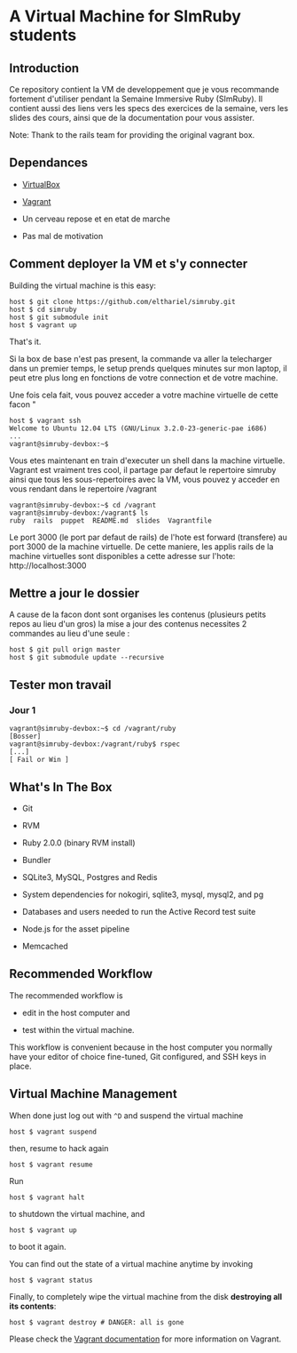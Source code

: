 # A Virtual Machine for SImRuby students

## Introduction

Ce repository contient la VM de developpement que je vous recommande
fortement d'utiliser pendant la Semaine Immersive Ruby (SImRuby). Il
contient aussi des liens vers les specs des exercices de la semaine,
vers les slides des cours, ainsi que de la documentation pour vous
assister.

Note: Thank to the rails team for providing the original vagrant box.

## Dependances

* [VirtualBox](https://www.virtualbox.org)

* [Vagrant](http://vagrantup.com)

* Un cerveau repose et en etat de marche

* Pas mal de motivation

## Comment deployer la VM et s'y connecter

Building the virtual machine is this easy:

    host $ git clone https://github.com/elthariel/simruby.git
    host $ cd simruby
    host $ git submodule init
    host $ vagrant up

That's it.

Si la box de base n'est pas present, la commande va aller la
telecharger dans un premier temps, le setup prends quelques minutes
sur mon laptop, il peut etre plus long en fonctions de votre
connection et de votre machine.

Une fois cela fait, vous pouvez acceder a votre machine virtuelle de cette facon "

    host $ vagrant ssh
    Welcome to Ubuntu 12.04 LTS (GNU/Linux 3.2.0-23-generic-pae i686)
    ...
    vagrant@simruby-devbox:~$

Vous etes maintenant en train d'executer un shell dans la machine
virtuelle. Vagrant est vraiment tres cool, il partage par defaut le
repertoire simruby ainsi que tous les sous-repertoires avec la VM,
vous pouvez y acceder en vous rendant dans le repertoire /vagrant

    vagrant@simruby-devbox:~$ cd /vagrant
    vagrant@simruby-devbox:/vagrant$ ls
    ruby  rails  puppet  README.md  slides  Vagrantfile

Le port 3000 (le port par defaut de rails) de l'hote est forward
(transfere) au port 3000 de la machine virtuelle. De cette maniere,
les applis rails de la machine virtuelles sont disponibles a cette
adresse sur l'hote: http://localhost:3000

## Mettre a jour le dossier

A cause de la facon dont sont organises les contenus (plusieurs petits
repos au lieu d'un gros) la mise a jour des contenus necessites 2
commandes au lieu d'une seule :

    host $ git pull orign master
    host $ git submodule update --recursive

## Tester mon travail

### Jour 1

    vagrant@simruby-devbox:~$ cd /vagrant/ruby
    [Bosser]
    vagrant@simruby-devbox:/vagrant/ruby$ rspec
    [...]
    [ Fail or Win ]

## What's In The Box

* Git

* RVM

* Ruby 2.0.0 (binary RVM install)

* Bundler

* SQLite3, MySQL, Postgres and Redis

* System dependencies for nokogiri, sqlite3, mysql, mysql2, and pg

* Databases and users needed to run the Active Record test suite

* Node.js for the asset pipeline

* Memcached

## Recommended Workflow

The recommended workflow is

* edit in the host computer and

* test within the virtual machine.

This workflow is convenient because in the host computer you normally have your editor of choice fine-tuned, Git configured, and SSH keys in place.

## Virtual Machine Management

When done just log out with `^D` and suspend the virtual machine

    host $ vagrant suspend

then, resume to hack again

    host $ vagrant resume

Run

    host $ vagrant halt

to shutdown the virtual machine, and

    host $ vagrant up

to boot it again.

You can find out the state of a virtual machine anytime by invoking

    host $ vagrant status

Finally, to completely wipe the virtual machine from the disk **destroying all its contents**:

    host $ vagrant destroy # DANGER: all is gone

Please check the [Vagrant documentation](http://vagrantup.com/v1/docs/index.html) for more information on Vagrant.
